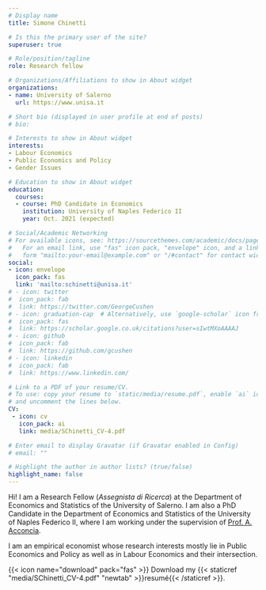 ```yaml
---
# Display name
title: Simone Chinetti

# Is this the primary user of the site?
superuser: true

# Role/position/tagline
role: Research fellow

# Organizations/Affiliations to show in About widget
organizations:
- name: University of Salerno
  url: https://www.unisa.it

# Short bio (displayed in user profile at end of posts)
# bio: 

# Interests to show in About widget
interests:
- Labour Economics
- Public Economics and Policy
- Gender Issues

# Education to show in About widget
education:
  courses:
  - course: PhD Candidate in Economics
    institution: University of Naples Federico II
    year: Oct. 2021 (expected)

# Social/Academic Networking
# For available icons, see: https://sourcethemes.com/academic/docs/page-builder/#icons
#   For an email link, use "fas" icon pack, "envelope" icon, and a link in the
#   form "mailto:your-email@example.com" or "/#contact" for contact widget.
social:
- icon: envelope
  icon_pack: fas
  link: 'mailto:schinetti@unisa.it'
# - icon: twitter
#  icon_pack: fab
#  link: https://twitter.com/GeorgeCushen
# - icon: graduation-cap  # Alternatively, use `google-scholar` icon from `ai` icon pack
#  icon_pack: fas
#  link: https://scholar.google.co.uk/citations?user=sIwtMXoAAAAJ
# - icon: github
#  icon_pack: fab
#  link: https://github.com/gcushen
# - icon: linkedin
#  icon_pack: fab
#  link: https://www.linkedin.com/

# Link to a PDF of your resume/CV.
# To use: copy your resume to `static/media/resume.pdf`, enable `ai` icons in `params.toml`, 
# and uncomment the lines below.
CV:
 - icon: cv
   icon_pack: ai
   link: media/SChinetti_CV-4.pdf

# Enter email to display Gravatar (if Gravatar enabled in Config)
# email: ""

# Highlight the author in author lists? (true/false)
highlight_name: false
---
```


Hi! I am a Research Fellow (*Assegnista di Ricerca*) at the Department of Economics and Statistics of the University of Salerno. I am also a PhD Candidate in the Department of Economics and Statistics of the University of Naples Federico II, where I am working under the supervision of [Prof. A. Acconcia](https://csef.it/people/antonio-acconcia/). 

I am an empirical economist whose research interests mostly lie in Public Economics and Policy as well as in Labour Economics and their intersection.


 {{< icon name="download" pack="fas" >}} Download my {{< staticref "media/SChinetti_CV-4.pdf" "newtab" >}}resumé{{< /staticref >}}.
